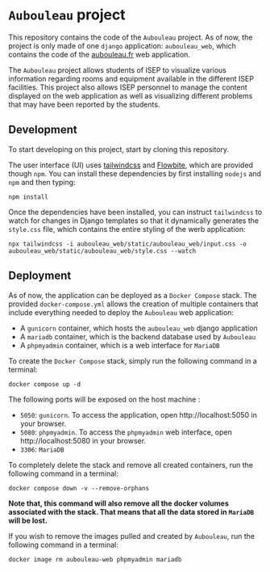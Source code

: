 # `Aubouleau` project

This repository contains the code of the `Aubouleau` project. As of now, the project is only made of one `django` application: `aubouleau_web`, which contains the code of the [aubouleau.fr](https://aubouleau.fr) web application.

The `Aubouleau` project allows students of ISEP to visualize various information regarding rooms and equipment available in the different ISEP facilities.
This project also allows ISEP personnel to manage the content displayed on the web application as well as visualizing different problems that may have been reported by the students.

## Development

To start developing on this project, start by cloning this repository.

The user interface (UI) uses [tailwindcss](https://tailwindcss.com/) and [Flowbite](https://flowbite.com/), which are provided though `npm`. You can install these dependencies by first installing `nodejs` and `npm` and then typing:
```shell
npm install
```

Once the dependencies have been installed, you can instruct `tailwindcss` to watch for changes in Django templates so that it dynamically generates the `style.css` file, which contains the entire styling of the werb application:
```shell
npx tailwindcss -i aubouleau_web/static/aubouleau_web/input.css -o aubouleau_web/static/aubouleau_web/style.css --watch
```

## Deployment

As of now, the application can be deployed as a `Docker Compose` stack. The provided `docker-compose.yml` allows the creation of multiple containers that include everything needed to deploy the `Aubouleau` web application:
- A `gunicorn` container, which hosts the `aubouleau_web` django application
- A `mariadb` container, which is the backend database used by `Aubouleau`
- A `phpmyadmin` container, which is a web interface for `MariaDB`

To create the `Docker Compose` stack, simply run the following command in a terminal:
```shell
docker compose up -d
```

The following ports will be exposed on the host machine :

- `5050`: `gunicorn`. To access the application, open http://localhost:5050 in your browser.
- `5080`: `phpmyadmin`. To access the `phpmyadmin` web interface, open http://localhost:5080 in your browser.
- `3306`: `MariaDB`

To completely delete the stack and remove all created containers, run the following command in a terminal:
```shell
docker compose down -v --remove-orphans
```

**Note that, this command will also remove all the docker volumes associated with the stack. That means that all the data stored in `MariaDB` will be lost.**

If you wish to remove the images pulled and created by `Aubouleau`, run the following command in a terminal:
```shell
docker image rm aubouleau-web phpmyadmin mariadb
```
